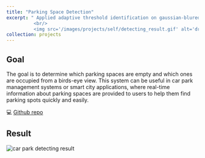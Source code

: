 ```yaml
---
title: "Parking Space Detection"
excerpt: " Applied adaptive threshold identification on gaussian-blured image with self-annotated rectangle
          <br/>
          <img src='/images/projects/self/detecting_result.gif' alt='drifting architecture gif'>"
collection: projects
---
```


## Goal

The goal is to determine which parking spaces are empty and which ones are occupied from a birds-eye view. This system can be useful in car park management systems or smart city applications, where real-time information about parking spaces are provided to users to help them find parking spots quickly and easily.

:computer: [Github repo](https://github.com/yi-cheng-liu/park_space_detection)

## Result

<img src='/images/projects/self/detecting_result.gif' alt='car park detecting result'>

